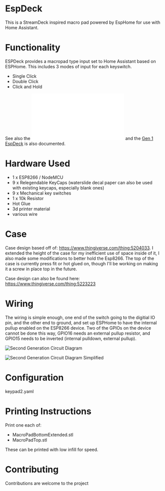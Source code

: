# EspDeck

This is a StreamDeck inspired macro pad powered by EspHome for use with Home Assistant.

# Functionality
ESPDeck provides a macropad type input set to Home Assistant based on ESPHome. This includes 3 modes of input for each keyswitch. 

  * Single Click
  * Double Click
  * Click and Hold

See also the ![Novelkey Novelty Big Switch Macropad](/novelkey-big-switch/README.md) and the [Gen 1 EspDeck](GEN1_README.md) is also documented.

# Hardware Used
  * 1 x ESP8266 / NodeMCU
  * 9 x Relegendable KeyCaps (waterslide decal paper can also be used with existing keycaps, especially blank ones)
  * 9 x Mechanical key switches
  * 1 x 10k Resistor
  * Hot Glue
  * 3d printer material
  * various wire

# Case

Case design based off of: https://www.thingiverse.com/thing:5204033. I extended the height of the case for my inefficient use of space inside of it, I also made some modifications to better hold the Esp8266. The top of the case is currently press fit or hot glued on, though I'll be working on making it a screw in place top in the future.

Case design can also be found here: https://www.thingiverse.com/thing:5223223

# Wiring
The wiring is simple enough, one end of the switch going to the digitial IO pin, and the other end to ground, and set up ESPHome to have the internal pullup enabled on the ESP8266 device. Two of the GPIOs on the device cannot be done this way, GPIO16 needs an external pullup resistor, and GPIO15 needs to be inverted (internal pulldown, external pullup).

![Second Generation Circuit Diagram](/assets/images/circuit-gen2-full.svg)


![Second Generation Circuit Diagram Simplified](/assets/images/circuit-gen2-simplified.svg)

# Configuration

keypad2.yaml

# Printing Instructions
Print one each of:
  * MacroPadBottomExtended.stl
  * MacroPadTop.stl

These can be printed with low infill for speed.

# Contributing
Contributions are welcome to the project


